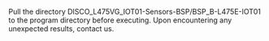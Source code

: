 Pull the directory DISCO_L475VG_IOT01-Sensors-BSP/BSP_B-L475E-IOT01 to the program directory before executing.
Upon encountering any unexpected results, contact us.